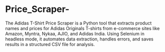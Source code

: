 # Price_Scraper-
The Adidas T-Shirt Price Scraper is a Python tool that extracts product names and prices for Adidas Originals T-shirts from e-commerce sites like Amazon, Myntra, Nykaa, AJIO, and Adidas India. Using Selenium in headless mode, it automates data extraction, handles errors, and saves results in a structured CSV file for analysis.

